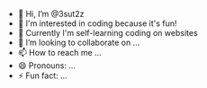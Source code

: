 - 👋 Hi, I’m @3sut2z
- 👀 I'm interested in coding because it's fun! 
- 🌱 Currently I'm self-learning coding on websites
- 💞️ I’m looking to collaborate on ...
- 📫 How to reach me ...
- 😄 Pronouns: ...
- ⚡ Fun fact: ...

<!---
3sut2z/3sut2z is a ✨ special ✨ repository because its `README.md` (this file) appears on your GitHub profile.
You can click the Preview link to take a look at your changes.
--->
